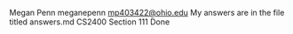 Megan Penn
meganepenn
mp403422@ohio.edu
My answers are in the file titled answers.md
CS2400 Section 111
Done